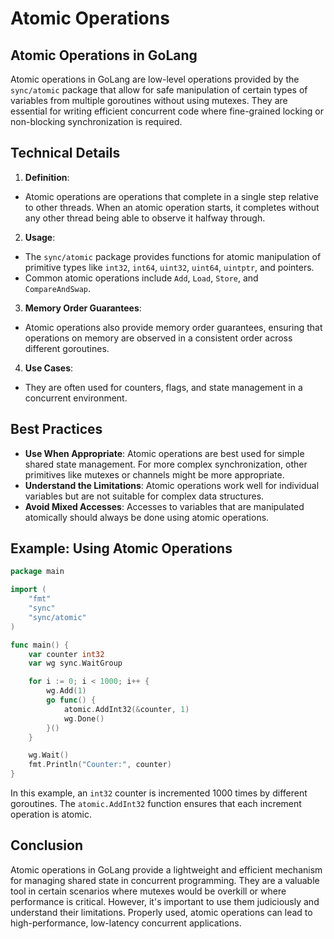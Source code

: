 # Atomic Operations

## Atomic Operations in GoLang

Atomic operations in GoLang are low-level operations provided by the `sync/atomic` package that allow for safe
manipulation of certain types of variables from multiple goroutines without using mutexes. They are essential for
writing efficient concurrent code where fine-grained locking or non-blocking synchronization is required.

## Technical Details

1. **Definition**:

- Atomic operations are operations that complete in a single step relative to other threads. When an atomic operation
  starts, it completes without any other thread being able to observe it halfway through.

2. **Usage**:

- The `sync/atomic` package provides functions for atomic manipulation of primitive types
  like `int32`, `int64`, `uint32`, `uint64`, `uintptr`, and pointers.
- Common atomic operations include `Add`, `Load`, `Store`, and `CompareAndSwap`.

3. **Memory Order Guarantees**:

- Atomic operations also provide memory order guarantees, ensuring that operations on memory are observed in a
  consistent order across different goroutines.

4. **Use Cases**:

- They are often used for counters, flags, and state management in a concurrent environment.

## Best Practices

- **Use When Appropriate**: Atomic operations are best used for simple shared state management. For more complex
  synchronization, other primitives like mutexes or channels might be more appropriate.
- **Understand the Limitations**: Atomic operations work well for individual variables but are not suitable for complex
  data structures.
- **Avoid Mixed Accesses**: Accesses to variables that are manipulated atomically should always be done using atomic
  operations.

## Example: Using Atomic Operations

```go
package main

import (
    "fmt"
    "sync"
    "sync/atomic"
)

func main() {
    var counter int32
    var wg sync.WaitGroup

    for i := 0; i < 1000; i++ {
        wg.Add(1)
        go func() {
            atomic.AddInt32(&counter, 1)
            wg.Done()
        }()
    }

    wg.Wait()
    fmt.Println("Counter:", counter)
}
```

In this example, an `int32` counter is incremented 1000 times by different goroutines. The `atomic.AddInt32` function
ensures that each increment operation is atomic.

## Conclusion

Atomic operations in GoLang provide a lightweight and efficient mechanism for managing shared state in concurrent
programming. They are a valuable tool in certain scenarios where mutexes would be overkill or where performance is
critical. However, it's important to use them judiciously and understand their limitations. Properly used, atomic
operations can lead to high-performance, low-latency concurrent applications.